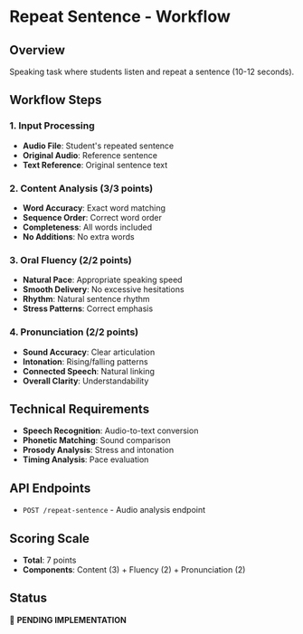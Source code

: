 # Repeat Sentence - Workflow

## Overview
Speaking task where students listen and repeat a sentence (10-12 seconds).

## Workflow Steps

### 1. Input Processing
- **Audio File**: Student's repeated sentence
- **Original Audio**: Reference sentence
- **Text Reference**: Original sentence text

### 2. Content Analysis (3/3 points)
- **Word Accuracy**: Exact word matching
- **Sequence Order**: Correct word order
- **Completeness**: All words included
- **No Additions**: No extra words

### 3. Oral Fluency (2/2 points)
- **Natural Pace**: Appropriate speaking speed
- **Smooth Delivery**: No excessive hesitations
- **Rhythm**: Natural sentence rhythm
- **Stress Patterns**: Correct emphasis

### 4. Pronunciation (2/2 points)
- **Sound Accuracy**: Clear articulation
- **Intonation**: Rising/falling patterns
- **Connected Speech**: Natural linking
- **Overall Clarity**: Understandability

## Technical Requirements
- **Speech Recognition**: Audio-to-text conversion
- **Phonetic Matching**: Sound comparison
- **Prosody Analysis**: Stress and intonation
- **Timing Analysis**: Pace evaluation

## API Endpoints
- `POST /repeat-sentence` - Audio analysis endpoint

## Scoring Scale
- **Total**: 7 points
- **Components**: Content (3) + Fluency (2) + Pronunciation (2)

## Status
🚧 **PENDING IMPLEMENTATION**